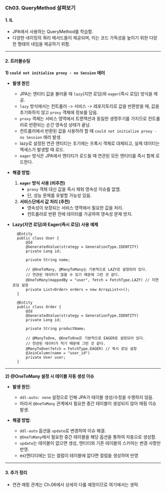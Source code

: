 ### Ch03. QueryMethod 살펴보기

#### 1. IL
- JPA에서 사용하는 QueryMethod를 학습함.
- 다양한 네이밍의 쿼리 메서드들이 제공되며, 이는 코드 가독성을 높이기 위한 다양한 형태의 네임을 제공하기 위함.

---

#### 2. 트러블슈팅
**1) `could not initialize proxy - no Session` 에러**  
- **발생 원인**  
  - JPA는 엔티티 값을 불러올 때 `lazy`(지연 로딩)와 `eager`(즉시 로딩) 방식을 제공.  
  - `lazy` 방식에서는 컨트롤러 -> 서비스 -> 레포지토리로 값을 반환받을 때, 값을 초기화하지 않고 `proxy` 객체에 정보를 담음.  
  - `proxy` 객체는 서비스 영역에서 트랜잭션과 동일한 생명주기를 가지므로 컨트롤러로 반환되는 순간 영속성 상태가 끝남.  
  - 컨트롤러에서 반환된 값을 사용하려 할 때 `could not initialize proxy - no Session` 에러 발생.
  - lazy로 설정된 연관 엔티티는 초기에는 프록시 객체로 대체되고, 실제 데이터는 액세스가 발생할 때 로드.
  - `eager` 방식은 JPA에서 엔티티가 로드될 때 연관된 모든 엔티티를 즉시 함께 로드한다.
    
- **해결 방법**:  
  1. **`eager` 방식 사용 (비추천)**  
     - `proxy` 객체 대신 값을 즉시 채워 영속성 이슈를 없앰.  
     - 단, 성능 문제를 유발할 가능성 있음.  
  2. **서비스단에서 값 처리 (추천)**  
     - 영속성이 보장되는 서비스 영역에서 필요한 값을 처리.  
     - 컨트롤러로 반환 전에 데이터를 가공하여 영속성 문제 방지.
       
- **Lazy(지연 로딩)와 Eager(즉시 로딩) 사용 예제**
  ```
    @Entity
    public class User {
        @Id
        @GeneratedValue(strategy = GenerationType.IDENTITY)
        private Long id;
    
        private String name;

        // @OneToMany, @ManyToMany는 기본적으로 LAZY로 설정되어 있다.
        // 연관된 데이터가 많을 수 있기 때문에 그런 것 같다.
        @OneToMany(mappedBy = "user", fetch = FetchType.LAZY) // 지연 로딩 설정
        private List<Order> orders = new ArrayList<>();
    }
    
    @Entity
    public class Order {
        @Id
        @GeneratedValue(strategy = GenerationType.IDENTITY)
        private Long id;
    
        private String productName;

        // @ManyToOne, @OneToOne은 기본적으로 EAGER로 설정되어 있다.
        // 연관된 데이터가 적기 때문에 그런 것 같다.
        @ManyToOne(fetch = FetchType.EAGER) // 즉시 로딩 설정
        @JoinColumn(name = "user_id")
        private User user;
    }
  ```
---

**2) @OneToMany 설정 시 테이블 자동 생성 이슈**  
- **발생 원인**:  
  - `ddl-auto: none` 설정으로 인해 JPA가 테이블 생성/수정을 수행하지 않음.  
  - 따라서 `@OneToMany` 관계에서 필요한 중간 테이블이 생성되지 않아 매핑 이슈 발생.  

- **해결 방법**:  
  - `ddl-auto` 옵션을 `update`로 변경하여 이슈 해결.
  - `@OneToMany`에서 필요한 중간 테이블을 해당 옵션을 통하여 자동으로 생성함.
  - `update`는 테이블이 없으면 생성, 엔티티와 기존 테이블의 스키마는 변경 사항만 반영.
  - ex)엔티티에는 있는 컬럼이 테이블에 없다면 컬럼을 생성하여 반영

---

#### 3. 추가 정리
- 연관 매핑 관계는 Ch.06에서 상세히 다룰 예정이므로 여기에서는 생략.
